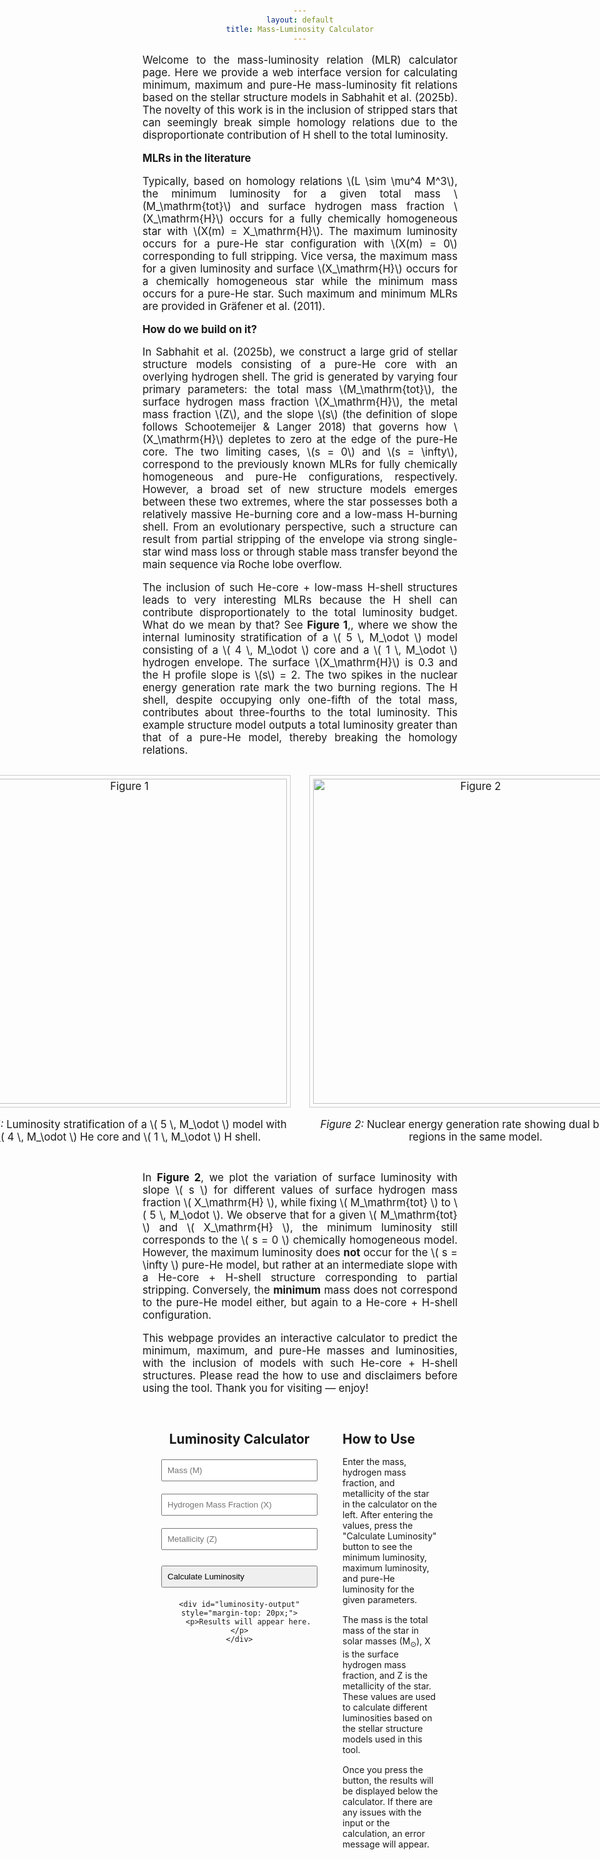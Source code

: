 ```yaml
---
layout: default
title: Mass-Luminosity Calculator
---
```


<style>
  body {
    padding: 20px;
    text-align: center;
  }

  h1, h2, p, label {
    margin-bottom: 15px;
  }

  #luminosity-form {
    margin-bottom: 20px;
    display: inline-block;
    text-align: left;
  }

  input, button {
    margin-top: 5px;
    width: 200px;
    padding: 5px;
    text-align: left;
  }

  #luminosity-output {
    padding: 20px;
    border: 1px solid #ccc;
    margin-top: 20px;
    background-color: #f9f9f9;
    width: 300px;
    margin-left: auto;
    margin-right: auto;
  }

#intro-text {
  font-size: 1.2em;
  max-width: 1200px;
  margin: 0 auto 30px auto;
  text-align: justify;
}

</style>

<div id="intro-text">
  <p>
    Welcome to the mass-luminosity relation (MLR) calculator page. Here we provide a web interface version for calculating minimum, maximum and pure-He mass-luminosity fit relations based on the stellar structure models in Sabhahit et al. (2025b). The novelty of this work is in the inclusion of stripped stars that can seemingly break simple homology relations due to the disproportionate contribution of H shell to the total luminosity.
  </p>

  <p><strong>MLRs in the literature</strong></p>
  <p>
    Typically, based on homology relations \(L \sim \mu^4 M^3\), the minimum luminosity for a given total mass \(M_\mathrm{tot}\) and surface hydrogen mass fraction \(X_\mathrm{H}\) occurs for a fully chemically homogeneous star with \(X(m) = X_\mathrm{H}\). The maximum luminosity occurs for a pure-He star configuration with \(X(m) = 0\) corresponding to full stripping. Vice versa, the maximum mass for a given luminosity and surface \(X_\mathrm{H}\) occurs for a chemically homogeneous star while the minimum mass occurs for a pure-He star. Such maximum and minimum MLRs are provided in Gräfener et al. (2011).
  </p>

  <p><strong>How do we build on it?</strong></p>
<p>In Sabhahit et al. (2025b), we construct a large grid of stellar structure models consisting of a pure-He core with an overlying hydrogen shell. The grid is generated by varying four primary parameters: the total mass \(M_\mathrm{tot}\), the surface hydrogen mass fraction \(X_\mathrm{H}\), the metal mass fraction \(Z\), and the slope \(s\) (the definition of slope follows Schootemeijer & Langer 2018) that governs how \(X_\mathrm{H}\) depletes to zero at the edge of the pure-He core. The two limiting cases, \(s = 0\) and \(s = \infty\), correspond to the previously known MLRs for fully chemically homogeneous and pure-He configurations, respectively. However, a broad set of new structure models emerges between these two extremes, where the star possesses both a relatively massive He-burning core and a low-mass H-burning shell. From an evolutionary perspective, such a structure can result from partial stripping of the envelope via strong single-star wind mass loss or through stable mass transfer beyond the main sequence via Roche lobe overflow.</p>

<p>The inclusion of such He-core + low-mass H-shell structures leads to very interesting MLRs because the H shell can contribute disproportionately to the total luminosity budget. What do we mean by that? See <strong>Figure 1</strong>,, where we show the internal luminosity stratification of a \( 5 \, M_\odot \) model consisting of a \( 4 \, M_\odot \) core and a \( 1 \, M_\odot \) hydrogen envelope. The surface \(X_\mathrm{H}\) is 0.3 and the H profile slope is  \(s\) = 2. The two spikes in the nuclear energy generation rate mark the two burning regions. The H shell, despite occupying only one-fifth of the total mass, contributes about three-fourths to the total luminosity. This example structure model outputs a total luminosity greater than that of a pure-He model, thereby breaking the homology relations. </p>

<div style="display: flex; justify-content: center; gap: 30px; margin: 30px 0;">
  <div style="text-align: center;">
    <img src="https://gautham-sabhahit.github.io/images/chemical_profile_structure_L.png" alt="Figure 1" style="max-width: 100%; width: 520px; border: 1px solid #ccc; padding: 5px;">
    <p><em>Figure 1:</em> Luminosity stratification of a \( 5 \, M_\odot \) model with a \( 4 \, M_\odot \) He core and \( 1 \, M_\odot \) H shell.</p>
  </div>
  <div style="text-align: center;">
    <img src="https://gautham-sabhahit.github.io/images/max_s_max_L_M5.0.png" alt="Figure 2" style="max-width: 100%; width: 520px; border: 1px solid #ccc; padding: 5px;">
    <p><em>Figure 2:</em> Nuclear energy generation rate showing dual burning regions in the same model.</p>
  </div>
</div>

<p>In <strong>Figure 2</strong>, we plot the variation of surface luminosity with slope \( s \) for different values of surface hydrogen mass fraction \( X_\mathrm{H} \), while fixing \( M_\mathrm{tot} \) to \( 5 \, M_\odot \). We observe that for a given \( M_\mathrm{tot} \) and \( X_\mathrm{H} \), the minimum luminosity still corresponds to the \( s = 0 \) chemically homogeneous model. However, the maximum luminosity does <strong>not</strong> occur for the \( s = \infty \) pure-He model, but rather at an intermediate slope with a He-core + H-shell structure corresponding to partial stripping. Conversely, the <strong>minimum</strong> mass does not correspond to the pure-He model either, but again to a He-core + H-shell configuration.</p>

<p>This webpage provides an interactive calculator to predict the minimum, maximum, and pure-He masses and luminosities, with the inclusion of models with such He-core + H-shell structures. Please read the how to use and disclaimers before using the tool. Thank you for visiting — enjoy!</p>

</div>

<div style="display: flex; justify-content: space-between; margin: 30px;">
  <!-- Left Half: Calculator -->
  <div style="flex: 1; padding-right: 20px;">
    <h2>Luminosity Calculator</h2>
    <form id="luminosity-form" style="display: flex; flex-direction: column; align-items: flex-start; gap: 15px;">
        <input type="number" id="m" name="m" step="any" required placeholder="Mass (M)" style="width: 250px; padding: 8px;">
        <input type="number" id="x" name="x" step="any" required placeholder="Hydrogen Mass Fraction (X)" style="width: 250px; padding: 8px;">
        <input type="number" id="z" name="z" step="any" required placeholder="Metallicity (Z)" style="width: 250px; padding: 8px;">
        <button type="button" id="calculate-luminosity" style="width: 250px; padding: 8px; margin-top: 10px;">Calculate Luminosity</button>
    </form>

    <div id="luminosity-output" style="margin-top: 20px;">
        <p>Results will appear here.</p>
    </div>
  </div>

  <!-- Right Half: Instructions -->
  <div style="flex: 1; padding-left: 20px; text-align: left;">
    <h2>How to Use</h2>
    <p>Enter the mass, hydrogen mass fraction, and metallicity of the star in the calculator on the left. After entering the values, press the "Calculate Luminosity" button to see the minimum luminosity, maximum luminosity, and pure-He luminosity for the given parameters.</p>
    <p>The mass is the total mass of the star in solar masses (M<sub>⊙</sub>), X is the surface hydrogen mass fraction, and Z is the metallicity of the star. These values are used to calculate different luminosities based on the stellar structure models used in this tool.</p>
    <p>Once you press the button, the results will be displayed below the calculator. If there are any issues with the input or the calculation, an error message will appear.</p>
  </div>
</div>


<script>
    document.getElementById('calculate-luminosity').addEventListener('click', function() {
        const m = parseFloat(document.getElementById('m').value);
        const x = parseFloat(document.getElementById('x').value);
        const z = parseFloat(document.getElementById('z').value);

        if (!m || !x || !z) {
            alert('Please enter Mass (M), Hydrogen Mass Fraction (X), and Metallicity (Z).');
            return;
        }

        const data = {
            "choice": "1",
            "Z": z,
            "m": m,
            "x": x
        };

        fetch('https://nnv5wacde8.execute-api.eu-north-1.amazonaws.com/ML-calc', {
            method: 'POST',
            headers: {
                'Content-Type': 'application/json'
            },
            body: JSON.stringify(data)
        })
        .then(response => response.json())
.then(data => {
    const output = document.getElementById('luminosity-output');
    if (data.Pure_He_Luminosity) {
        output.innerHTML = `
            <p><strong>L_min:</strong> ${data.L_min}</p>
            <p><strong>L_max:</strong> ${data.L_max}</p>
            <p><strong>Pure_He_Luminosity:</strong> ${data.Pure_He_Luminosity}</p>
        `;
    } else {
        output.innerHTML = '<p style="color: red;">Error: Missing results</p>';
    }
})

        .catch(error => {
            document.getElementById('luminosity-output').innerHTML = '<p style="color: red;">Error: ' + error.message + '</p>';
        });
    });
</script>

